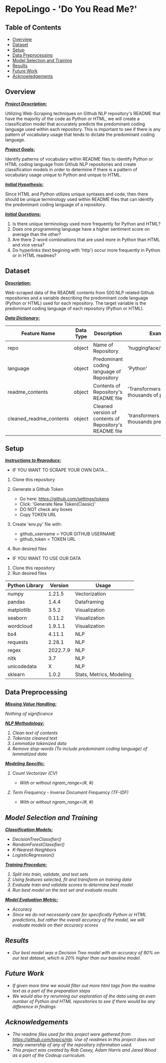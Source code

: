 # RepoLingo - 'Do You Read Me?'

<!-- ![Project Banner](path/to/banner_image.png) -->
<!-- *Project banner image credits: [Source Name](image_source_url)* -->

## Table of Contents

- [Overview](#overview)
- [Dataset](#dataset)
- [Setup](#setup)
- [Data Preprocessing](#data-preprocessing)
- [Model Selection and Training](#model-selection-and-training)
- [Results](#results)
- [Future Work](#future-work)
- [Acknowledgements](#acknowledgements)

## Overview

<!-- - Project Description Describes what your project is and why it is important -->

<b><u><i>Project Description:</i></u></b>

Utilizing Web-Scraping techniques on Github NLP repository's README that have the majority of the code as Python or HTML, we will create a classification model that accurately predicts the predominant coding language used within each repository. This is important to see if there is any pattern of vocabulary usage that tends to dictate the predominant coding language.

<!-- - Briefly describe the project goal, dataset, and problem statement. -->

<b><u><i>Project Goals:</i></u></b>

Identify patterns of vocabulary within README files to identify Python or HTML coding language from Github NLP repositories and create classification models in order to determine if there is a pattern of vocabulary usage unique to Python and unique to HTML.

<!-- - Project Goal Clearly states what your project sets out to do and how the information gained can be applied to the real world -->
<!-- - Initial Hypotheses Initial questions used to focus your project -->

<b><u><i>Initial Hypothesis:</i></u></b>

Since HTML and Python utilizes unique syntaxes and code, then there should be unique terminology used within README files that can identify the predominant coding language of a repository.

<b><u><i>Initial Questions:</i></u></b>

1. Is there unique terminology used more frequently for Python and HTML?
2. Does one programming language have a higher sentiment score on average than the other?
3. Are there 2-word combinations that are used more in Python than HTML and vice versa?
4. Do hyperlinks (text begining with 'http') occur more frequently in Python or in HTML readmes?

## Dataset

<!-- - Provide a description of the dataset, including the number of records, features, and target variable. -->

<b><u><i>Description:</i></u></b>

Web-scraped data of the README contents from 500 NLP related Github repositories and a variable describing the predominant code language (Python or HTML) used for each repository. The target variable is the predominant coding language of each repository (Python or HTML).

<!-- - Include a link to the dataset source, if available.
- Data dictionary -->

<b><u><i>Data Dictionary:</i></u></b>

| Feature Name | Data Type | Description | Example |
| ----- | ----- | ----- | ----- |
| repo | object | Name of Repository | 'huggingface/transformers' |
| language | object | Predominant coding language of Repository | 'Python' |
| readme_contents | object | Contents of Repository's README file | 'Transformers provides thousands of pretrained...' |
| cleaned_readme_contents | object | Cleaned version  of contents of Repository's README file | 'transformers provides thousands pretrained...' |



## Setup

<!-- - Gives instructions for reproducing your work. i.e. Running your notebook on someone else's computer. -->

<b><u><i>Instructions to Reproduce:</i></u></b>

- IF YOU WANT TO SCRAPE YOUR OWN DATA...
1. Clone this repository
2. Generate a Github Token

    - Go here: https://github.com/settings/tokens
    - Click: 'Generate New Token(Classic)'
    - DO NOT check any boxes
    - Copy TOKEN URL
3. Create 'env.py' file with:

    - github_username = YOUR GITHUB USERNAME
    - github_token = TOKEN URL
4. Run desired files
- IF YOU WANT TO USE OUR DATA
1. Clone this repository
2. Run desired files

<!-- - List the required Python libraries and their versions. -->

| Python Library | Version | Usage |
| ----- | ----- | ----- |
| numpy | 1.21.5 | Vectorization |
| pandas | 1.4.4 | Dataframing |
| matplotlib | 3.5.2 | Visualization |
| seaborn | 0.11.2 | Visualization |
| wordcloud | 1.9.1.1 | Visualization |
| bs4 | 4.11.1 | NLP |
| requests | 2.28.1 | NLP |
| regex | 2022.7.9 | NLP |
| nltk | 3.7 | NLP |
| unicodedata | X | NLP |
| sklearn | 1.0.2 | Stats, Metrics, Modeling |



<!-- - Include instructions for setting up a virtual environment, if necessary.
- Provide any additional setup instructions, if needed. -->

## Data Preprocessing

<!-- - Project Plan Guides the reader through the different stages of the pipeline as they relate to your project
- Briefly describe the data preprocessing steps, including handling missing values, encoding categorical variables, scaling or normalizing numerical variables, and feature engineering. -->

<b><u><i>Missing Value Handling:<i></u></b>

Nothing of significance

<b><u><i>NLP Methodology:<i></u></b>

1. Clean text of contents
2. Tokenize cleaned text
3. Lemmatize tokenized data
4. Remove stop-words (To include predominant coding language) of lemmatized data

<b><u><i>Modeling Specific:<i></u></b>

1. Count Vectorizer (CV)

    - With or without ngram_range=(#, #)
2. Term Frequency - Inverse Document Frequency (TF-IDF)

    - With or without ngram_range=(#, #)

## Model Selection and Training

<!-- - List the machine learning models considered for the project.
- Explain the model selection process and criteria. -->

<b><u><i>Classification Models:</i></u></b>

- DecisionTreeClassifier()
- RandomForestClassifier()
- K-Nearest-Neighbors
- LogisticRegression()

<!-- - Describe the model training process, including hyperparameter tuning and cross-validation, if applicable. -->

<b><u><i>Training Procedure:</i></u></b>

1. Split into train, validate, and test sets
2. Using features selected, fit and transform on training data
3. Evaluate train and validate scores to determine best model
4. Run best model on the test set and evaluate results

<b><u><i>Model Evaluation Metric:</i></u></b>

- Accuracy
- Since we do not necessarily care for specifically Python or HTML predictions, but rather the overall accuracy of the model, we will evaluate models on their accuracy scores

<!-- ![Model Performance Comparison](path/to/model_performance_image.png) -->
<!-- *Image caption: A comparison of the performance of different models on the dataset.* -->

## Results

- Our best model was a Decision Tree model with an accuracy of 80% on our test dataset, which is 20% higher than our baseline model.

## Future Work

- If given more time we would filter out more html tags from the readme text as a part of the preparation steps
- We would also try rerunning our exploration of the data using an even number of Python and HTML repositories to see if there would be any difference in findings

## Acknowledgements

- The readme files used for this project were gathered from https://github.com/topics/nlp. Use of readmes in this project does not imply ownership of any of the repository information used.
- This project was created by Rob Casey, Adam Harris and Jared Wood as a part of the Codeup curriculum.